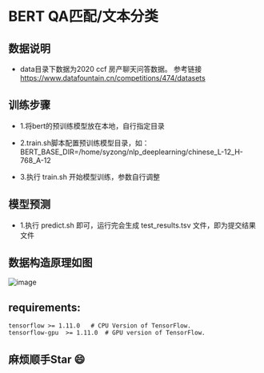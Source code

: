 #  BERT   QA匹配/文本分类

## 数据说明
- data目录下数据为2020 ccf 房产聊天问答数据。
参考链接 https://www.datafountain.cn/competitions/474/datasets



## 训练步骤
- 1.将bert的预训练模型放在本地，自行指定目录

- 2.train.sh脚本配置预训练模型目录，如：BERT_BASE_DIR=/home/syzong/nlp_deeplearning/chinese_L-12_H-768_A-12

- 3.执行 train.sh 开始模型训练，参数自行调整

## 模型预测
- 1.执行 predict.sh 即可，运行完会生成 test_results.tsv 文件，即为提交结果文件

## 数据构造原理如图
![image](https://github.com/syzong/images/blob/master/bert_input.png)


## requirements:
```
tensorflow >= 1.11.0   # CPU Version of TensorFlow.
tensorflow-gpu  >= 1.11.0  # GPU version of TensorFlow.
```

## 麻烦顺手Star 😄
